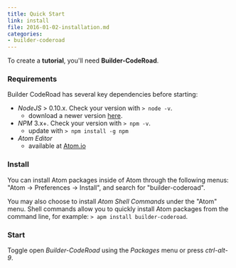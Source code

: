 ```yaml
---
title: Quick Start
link: install
file: 2016-01-02-installation.md
categories:
- builder-coderoad
---
```


To create a **tutorial**, you'll need **Builder-CodeRoad**.

### Requirements

Builder CodeRoad has several key dependencies before starting:

* *NodeJS* > 0.10.x. Check your version with `> node -v`.
    - download a newer version [here](https://nodejs.org).
* *NPM* 3.x+. Check your version with `> npm -v`.
    - update with `> npm install -g npm`
* *Atom Editor*
    - available at [Atom.io](https://atom.io/)

### Install

You can install Atom packages inside of Atom through the following menus: "Atom -> Preferences -> Install", and search for "builder-coderoad".

You may also choose to install *Atom Shell Commands* under the "Atom" menu. Shell commands allow you to quickly install Atom packages from the command line, for example: `> apm install builder-coderoad`.

### Start

Toggle open *Builder-CodeRoad* using the *Packages* menu or press *ctrl-alt-9*.
